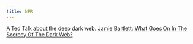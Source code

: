 ```yaml
---
title: NPR
---
```

A Ted Talk about the deep dark web. 
[Jamie Bartlett: What Goes On In The Secrecy Of The Dark Web?](https://www.npr.org/2017/12/15/570797404/jamie-bartlett-what-goes-on-in-the-secrecy-of-the-dark-web)
